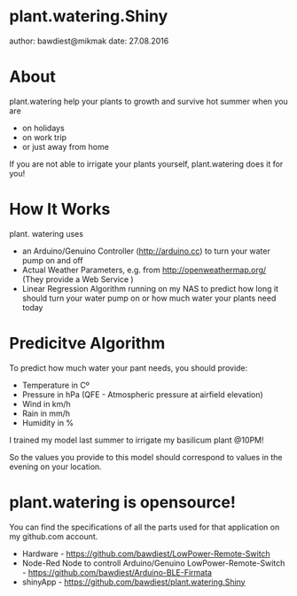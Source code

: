# plant.watering.Shiny
author: bawdiest@mikmak
date: 27.08.2016

# About
plant.watering help your plants to growth and survive hot summer when you are
- on holidays
- on work trip
- or just away from home

If you are not able to irrigate your plants yourself, plant.watering does it for you!

# How It Works

plant. watering uses
- an Arduino/Genuino Controller (http://arduino.cc) to turn your water pump on and off
- Actual Weather Parameters, e.g. from http://openweathermap.org/ (They provide a Web Service )
- Linear Regression Algorithm running on my NAS to predict how long it should turn your water pump on or how much water your plants need today

# Predicitve Algorithm
To predict how much water your pant needs, you should provide:
- Temperature in Cº
- Pressure in hPa (QFE - Atmospheric pressure at airfield elevation)
- Wind in km/h
- Rain in mm/h
- Humidity in %

I trained my model last summer to irrigate my basilicum plant @10PM!

So the values you provide to this model should correspond to values in the evening on your location.

# plant.watering is opensource!
You can find the specifications of all the parts used for that application on my github.com account.
- Hardware - https://github.com/bawdiest/LowPower-Remote-Switch
- Node-Red Node to controll Arduino/Genuino LowPower-Remote-Switch - https://github.com/bawdiest/Arduino-BLE-Firmata
- shinyApp - https://github.com/bawdiest/plant.watering.Shiny
